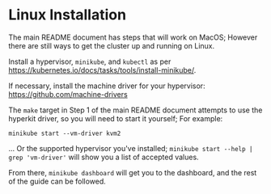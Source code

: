 # Linux Installation

The main README document has steps that will work on MacOS; However there are
still ways to get the cluster up and running on Linux.

Install a hypervisor, `minikube`, and `kubectl` as per
https://kubernetes.io/docs/tasks/tools/install-minikube/.

If necessary, install the machine driver for your hypervisor:
https://github.com/machine-drivers

The `make` target in Step 1 of the main README document attempts to use the
hyperkit driver, so you will need to start it yourself; For example:

```Shell
minikube start --vm-driver kvm2
```

... Or the supported hypervisor you've installed;
`minikube start --help | grep 'vm-driver'` will show you a list of accepted
values.

From there, `minikube dashboard` will get you to the dashboard, and the rest of
the guide can be followed.
